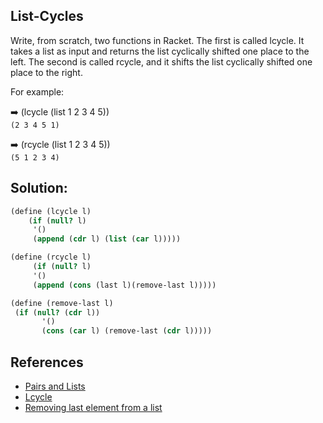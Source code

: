 ## List-Cycles
Write, from scratch, two functions in Racket. The first is called lcycle. It takes a list as input and returns the list cyclically shifted one place to the left. The second is called rcycle, and it shifts the list cyclically shifted one place to the right.  
  
  For example:  
  
  :arrow_right: (lcycle (list 1 2 3 4 5))  
  `(2 3 4 5 1)`
  
  :arrow_right: (rcycle (list 1 2 3 4 5))  
  `(5 1 2 3 4)`
  
## Solution:
 ```scheme
(define (lcycle l)
     (if (null? l)
      '()
      (append (cdr l) (list (car l)))))

(define (rcycle l)
      (if (null? l)
      '()
      (append (cons (last l)(remove-last l)))))

(define (remove-last l)
  (if (null? (cdr l))
        '()
        (cons (car l) (remove-last (cdr l)))))
 ```
 
## References
* [Pairs and Lists](https://docs.racket-lang.org/reference/pairs.html)
* [Lcycle](https://stackoverflow.com/questions/13046017/rotate-a-list-to-the-left-in-scheme-racket)
* [Removing last element from a list](https://stackoverflow.com/questions/5006750/removing-last-element-of-a-listscheme)
